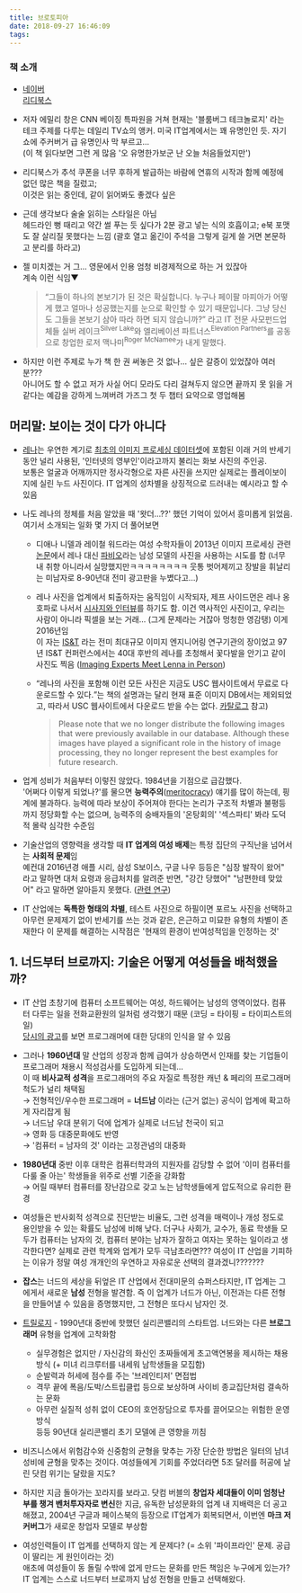 ```yaml
---
title: 브로토피아
date: 2018-09-27 16:46:09
tags:
---
```


### 책 소개

* [네이버](http://naver.me/GAMevFmy)  
  [리디북스](https://ridibooks.com/books/593000695)  

* 저자 에밀리 창은 CNN 베이징 특파원을 거쳐 현재는 '블룸버그 테크놀로지' 라는 테크 주제를 다루는 데일리 TV쇼의 앵커. 미국 IT업계에서는 꽤 유명인인 듯. 자기 쇼에 주커버거 급 유명인사 막 부르고...  
  (이 책 읽다보면 그런 게 많음 '오 유명한가보군 난 오늘 처음들었지만')

* 리디북스가 추석 쿠폰을 너무 후하게 발급하는 바람에 연휴의 시작과 함께 예정에 없던 많은 책을 질렀고;  
  이것은 읽는 중인데, 같이 읽어봐도 좋겠다 싶은

* 근데 생각보다 술술 읽히는 스타일은 아님  
  헤드라인 뻥 때리고 약간 썰 푸는 듯 싶다가 2분 광고 넣는 식의 호흡이고; e북 포맷도 잘 살리질 못했다는 느낌 (괄호 열고 옮긴이 주석을 그렇게 길게 쓸 거면 본문하고 분리를 하라고)

* 젤 미치겠는 거 그... 영문에서 인용 엄청 비경제적으로 하는 거 있잖아  
  계속 이런 식임▼  

  > <q>그들이 하나의 본보기가 된 것은 확실합니다. 누구나 페이팔 마피아가 어떻게 했고 얼마나 성공했는지를 눈으로 확인할 수 있기 때문입니다. 그냥 당신도 그들을 본보기 삼아 따라 하면 되지 않습니까?</q> 라고 IT 전문 사모펀드업체들 실버 레이크<sup>Silver Lake</sup>와 엘리베이션 파트너스<sup>Elevation Partners</sup>를 공동으로 창업한 로저 맥나미<sup>Roger McNamee</sup>가 내게 말했다.

* 하지만 이런 주제로 누가 책 한 권 써놓은 것 없나... 싶은 갈증이 있었잖아 여러분???  
  아니어도 할 수 없고 저가 사실 어디 모라도 다리 걸쳐두지 않으면 끝까지 못 읽을 거 같다는 예감을 강하게 느껴버려 가즈그 첫 두 챕터 요약으로 영업해봄

## 머리말: 보이는 것이 다가 아니다

* [레나](http://www.lenna.org/full/len_full.html)는 우연한 계기로 [최초의 이미지 프로세싱 데이터셋](https://en.wikipedia.org/wiki/Standard_test_image)에 포함된 이래 거의 반세기 동안 널리 사용된, '인터넷의 영부인'이라고까지 불리는 화보 사진의 주인공.  
  보통은 얼굴과 어깨까지만 정사각형으로 자른 사진을 쓰지만 실제로는 플레이보이 지에 실린 누드 사진이다. IT 업계의 성차별을 상징적으로 드러내는 예시라고 할 수 있음

* 나도 레나의 정체를 처음 알았을 때 '왓더...??' 했던 기억이 있어서 흥미롭게 읽었음. 여기서 소개되는 일화 몇 가지 더 풀어보면
    * 디애나 니델과 레이철 워드라는 여성 수학자들이 2013년 이미지 프로세싱 관련 [논문](https://arxiv.org/pdf/1202.6429.pdf)에서 레나 대신 [파비오](https://www.google.co.kr/search?tbm=isch&q=Fabio+Lanzoni+on+cover)라는 남성 모델의 사진을 사용하는 시도를 함 (너무 내 취향 아니라서 실망했지만ㅋㅋㅋㅋㅋㅋㅋㅋ 웃통 벗어제끼고 장발을 휘날리는 미남자로 8-90년대 전미 광고판을 누볐다고...)

    * 레나 사진을 업계에서 퇴출하자는 움직임이 시작되자, 제프 사이드먼은 레나 옹호파로 나서서 [시사지와 인터뷰](https://www.theatlantic.com/technology/archive/2016/02/lena-image-processing-playboy/461970/)를 하기도 함. 이건 역사적인 사진이고, 우리는 사람이 아니라 픽셀을 보는 거래... (그게 문제라는 거잖아 멍청한 영감탱) 이게 2016년임  
      이 자는 [IS&T](https://www.imaging.org/) 라는 전미 최대규모 이미지 엔지니어링 연구기관의 장이었고 97년 IS&T 컨퍼런스에서는 40대 후반의 레나를 초청해서 꽃다발을 안기고 같이 사진도 찍음 ([Imaging Experts Meet Lenna in Person](http://www.lenna.org/lenna_visit.html))

    * <q>레나의 사진을 포함해 이런 모든 사진은 지금도 USC 웹사이트에서 무료로 다운로드할 수 있다.</q>는 책의 설명과는 달리 현재 표준 이미지 DB에서는 제외되었고, 따라서 USC 웹사이트에서 다운로드 받을 수는 없다. [카탈로그](http://sipi.usc.edu/database/SIPI_Database.pdf) 참고)

      > Please note that we no longer distribute the following images that were previously available in our database. Although these images have played a significant role in the history of image processing, they no longer represent the best examples for future research.

* 업계 성비가 처음부터 이렇진 않았다. 1984년을 기점으로 급감했다.  
  '어쩌다 이렇게 되었나?'를 물으면 **능력주의**([meritocracy](https://en.wikipedia.org/wiki/Meritocracy)) 얘기를 많이 하는데, 핑계에 불과하다. 능력에 따라 보상이 주어져야 한다는 논리가 구조적 차별과 불평등까지 정당화할 수는 없으며, 능력주의 숭배자들의 '온탕회의' '섹스파티' 봐라 도덕적 몰락 심각한 수준임

* 기술산업의 영향력을 생각할 때 **IT 업계의 여성 배제**는 특정 집단의 구직난을 넘어서는 **사회적 문제**임  
  예컨대 2016년경 애플 시리, 삼성 S보이스, 구글 나우 등등은 "심장 발작이 왔어" 라고 말하면 대처 요령과 응급처치를 알려준 반면, "강간 당했어" "남편한테 맞았어" 라고 말하면 알아듣지 못했다. ([관련 연구](https://jamanetwork.com/journals/jamainternalmedicine/fullarticle/2500043))

* IT 산업에는 **독특한 형태의 차별**, 테스트 사진으로 하필이면 포르노 사진을 선택하고 아무런 문제제기 없이 반세기를 쓰는 것과 같은, 은근하고 미묘한 유형의 차별이 존재한다
  이 문제를 해결하는 시작점은 '현재의 환경이 반여성적임을 인정하는 것'

## 1. 너드부터 브로까지: 기술은 어떻게 여성들을 배척했을까?

* IT 산업 초창기에 컴퓨터 소프트웨어는 여성, 하드웨어는 남성의 영역이었다. 컴퓨터 다루는 일을 전화교환원의 일처럼 생각했기 때문 (코딩 = 타이핑 = 타이피스트의 일)  
  [당시의 광고](https://nursingclio.org/2014/10/14/women-in-tech-from-eniac-to-mom/optical-scanning-corp-ad/)를 보면 프로그래머에 대한 당대의 인식을 알 수 있음

* 그러나 **1960년대** 말 산업의 성장과 함께 급여가 상승하면서 인재를 찾는 기업들이 프로그래머 채용시 적성검사를 도입하게 되는데...  
  이 때 **비사교적 성격**을 프로그래머의 주요 자질로 특정한 캐넌 & 페리의 프로그래머 척도가 널리 채택됨  
  → 전형적인/우수한 프로그래머 = **너드남** 이라는 (근거 없는) 공식이 업계에 확고하게 자리잡게 됨  
  → 너드남 우대 분위기 덕에 업계가 실제로 너드남 천국이 되고  
  → 영화 등 대중문화에도 반영  
  → '컴퓨터 = 남자의 것' 이라는 고정관념의 대중화

* **1980년대** 중반 이후 대학은 컴퓨터학과의 지원자를 감당할 수 없어 '이미 컴퓨터를 다룰 줄 아는' 학생들을 위주로 선별 기준을 강화함  
  → 어릴 때부터 컴퓨터를 장난감으로 갖고 노는 남학생들에게 압도적으로 유리한 환경

* 여성들은 반사회적 성격으로 진단받는 비율도, 그런 성격을 매력이나 개성 정도로 용인받을 수 있는 확률도 남성에 비해 낮다. 더구나 사회가, 교수가, 동료 학생들 모두가 컴퓨터는 남자의 것, 컴퓨터 분야는 남자가 잘하고 여자는 못하는 일이라고 생각한다면? 실제로 관련 학계와 업계가 모두 극남초라면??? 여성이 IT 산업을 기피하는 이유가 정말 여성 개개인의 우연하고 자유로운 선택의 결과겠니???????

* **잡스**는 너드의 세상을 뒤엎은 IT 산업에서 전대미문의 슈퍼스타지만, IT 업계는 그에게서 새로운 **남성** 전형을 발견함. 즉 이 업계가 너드가 아닌, 이전과는 다른 전형을 만들어낼 수 있음을 증명했지만, 그 전형은 또다시 남자인 것.

* <a href="https://en.wikipedia.org/wiki/Trilogy_(company)">트릴로지</a> - 1990년대 중반에 핫했던 실리콘밸리의 스타트업. 너드와는 다른 **브로그래머** 유형을 업계에 고착화함  
    * 실무경험은 없지만 / 자신감의 화신인 초짜들에게 초고액연봉을 제시하는 채용 방식 (+ 미녀 리크루터를 내세워 남학생들을 모집함)
    * 순발력과 허세에 점수를 주는 '브레인티저' 면접법
    * 격무 끝에 폭음/도박/스트립클럽 등으로 보상하며 사이비 종교집단처럼 결속하는 문화
    * 아무런 실질적 성취 없이 CEO의 호언장담으로 투자를 끌어모으는 위험한 운영 방식  
      등등 90년대 실리콘밸리 초기 모델에 큰 영향을 끼침

* 비즈니스에서 위험감수와 신중함의 균형을 맞추는 가장 단순한 방법은 일터의 남녀 성비에 균형을 맞추는 것이다. 여성들에게 기회를 주었더라면 5조 달러를 허공에 날린 닷컴 위기는 달랐을 지도?

* 하지만 지금 돌아가는 꼬라지를 보라고.
  닷컴 버블의 **창업자 세대들이 이미 엄청난 부를 챙겨 벤처투자자로 변신**한 지금, 유독한 남성문화의 업계 내 지배력은 더 공고해졌고, 2004년 구글과 페이스북의 등장으로 IT업계가 회복되면서, 이번엔 **마크 저커버그**가 새로운 창업자 모델로 부상함

* 여성인력들이 IT 업계를 선택하지 않는 게 문제다? (= 소위 '파이프라인' 문제. 공급이 딸리는 게 원인이라는 것)  
  애초에 여성들이 동 돌릴 수밖에 없게 만드는 문화를 만든 책임은 누구에게 있는가? IT 업계는 스스로 너드부터 브로까지 남성 전형을 만들고 선택해왔다.

